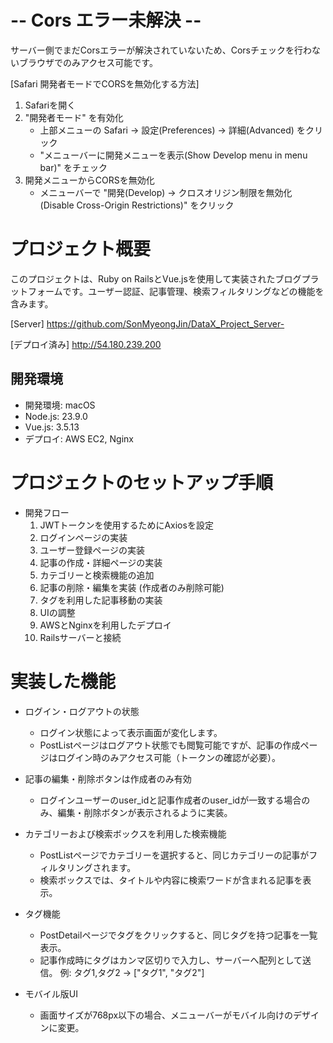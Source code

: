 # -- Cors エラー未解決 -- 
サーバー側でまだCorsエラーが解決されていないため、Corsチェックを行わないブラウザでのみアクセス可能です。

[Safari 開発者モードでCORSを無効化する方法]
1. Safariを開く
2. "開発者モード" を有効化
    * 上部メニューの Safari → 設定(Preferences) → 詳細(Advanced) をクリック
    * "メニューバーに開発メニューを表示(Show Develop menu in menu bar)" をチェック
3. 開発メニューからCORSを無効化
    * メニューバーで "開発(Develop) → クロスオリジン制限を無効化(Disable Cross-Origin Restrictions)" をクリック

# プロジェクト概要
このプロジェクトは、Ruby on RailsとVue.jsを使用して実装されたブログプラットフォームです。ユーザー認証、記事管理、検索フィルタリングなどの機能を含みます。

[Server]
https://github.com/SonMyeongJin/DataX_Project_Server-

[デプロイ済み]
http://54.180.239.200

## 開発環境
- 開発環境: macOS
- Node.js: 23.9.0
- Vue.js: 3.5.13
- デプロイ: AWS EC2, Nginx

# プロジェクトのセットアップ手順

- 開発フロー
    1. JWTトークンを使用するためにAxiosを設定
    2. ログインページの実装
    3. ユーザー登録ページの実装
    4. 記事の作成・詳細ページの実装
    5. カテゴリーと検索機能の追加
    6. 記事の削除・編集を実装 (作成者のみ削除可能)
    7. タグを利用した記事移動の実装
    8. UIの調整
    9. AWSとNginxを利用したデプロイ
    10. Railsサーバーと接続

# 実装した機能

- ログイン・ログアウトの状態
    - ログイン状態によって表示画面が変化します。
    - PostListページはログアウト状態でも閲覧可能ですが、記事の作成ページはログイン時のみアクセス可能（トークンの確認が必要）。

- 記事の編集・削除ボタンは作成者のみ有効
    - ログインユーザーのuser_idと記事作成者のuser_idが一致する場合のみ、編集・削除ボタンが表示されるように実装。

- カテゴリーおよび検索ボックスを利用した検索機能
    - PostListページでカテゴリーを選択すると、同じカテゴリーの記事がフィルタリングされます。
    - 検索ボックスでは、タイトルや内容に検索ワードが含まれる記事を表示。

- タグ機能
    - PostDetailページでタグをクリックすると、同じタグを持つ記事を一覧表示。
    - 記事作成時にタグはカンマ区切りで入力し、サーバーへ配列として送信。
    例: タグ1,タグ2 -> ["タグ1", "タグ2"]

- モバイル版UI
    - 画面サイズが768px以下の場合、メニューバーがモバイル向けのデザインに変更。

